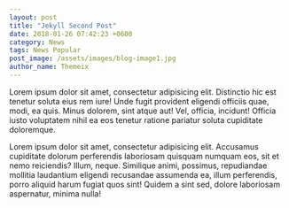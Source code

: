 ```yaml
---
layout: post
title: "Jekyll Second Post"
date: 2018-01-26 07:42:23 +0600
category: News
tags: News Popular
post_image: /assets/images/blog-image1.jpg
author_name: Themeix
---
```

Lorem ipsum dolor sit amet, consectetur adipisicing elit. Distinctio hic est tenetur soluta eius rem iure! Unde fugit provident eligendi officiis quae, modi, ea quis. Minus dolorem, sint atque aut! Vel, officia, incidunt! Officia iusto voluptatem nihil ea eos tenetur ratione pariatur soluta cupiditate doloremque.

Lorem ipsum dolor sit amet, consectetur adipisicing elit. Accusamus cupiditate dolorum perferendis laboriosam quisquam numquam eos, sit et nemo reiciendis? Illum, neque. Similique animi, possimus, repudiandae mollitia laudantium eligendi recusandae assumenda ea, illum perferendis, porro aliquid harum fugiat quos sint! Quidem a sint sed, dolore laboriosam aspernatur, minima nulla!
